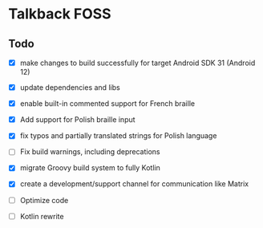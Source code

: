 # Talkback FOSS

## Todo

- [x] make changes to build successfully for target Android SDK 31 (Android 12)

- [x] update dependencies and libs

- [x] enable built-in commented support for French braille

- [x] Add support for Polish braille input

- [x] fix typos and partially translated strings for Polish language

- [ ] Fix build warnings, including deprecations

- [x] migrate Groovy build system to fully Kotlin

- [x] create a development/support channel for communication like Matrix

- [ ] Optimize code

- [ ] Kotlin rewrite
